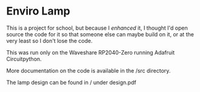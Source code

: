 # Enviro Lamp
This is a project for school, but because I *enhanced* it, I thought I'd open source the code for it so that someone else can maybe build on it, or at the very least so I don't lose the code.

This was run only on the Waveshare RP2040-Zero running Adafruit Circuitpython.

More documentation on the code is available in the /src directory.

The lamp design can be found in / under design.pdf

